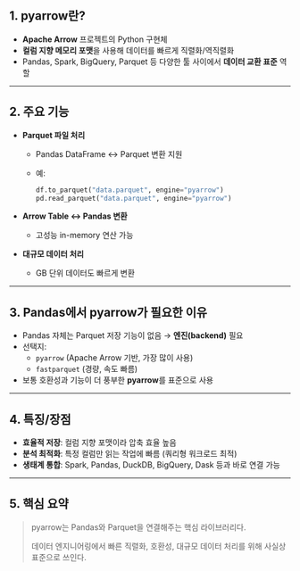 ## 1. pyarrow란?

- **Apache Arrow** 프로젝트의 Python 구현체
- **컬럼 지향 메모리 포맷**을 사용해 데이터를 빠르게 직렬화/역직렬화
- Pandas, Spark, BigQuery, Parquet 등 다양한 툴 사이에서 **데이터 교환 표준** 역할

---

## 2. 주요 기능

- **Parquet 파일 처리**
    - Pandas DataFrame ↔ Parquet 변환 지원
    - 예:
        
        ```python
        df.to_parquet("data.parquet", engine="pyarrow")
        pd.read_parquet("data.parquet", engine="pyarrow")
        
        ```
        
- **Arrow Table ↔ Pandas 변환**
    - 고성능 in-memory 연산 가능
- **대규모 데이터 처리**
    - GB 단위 데이터도 빠르게 변환

---

## 3. Pandas에서 pyarrow가 필요한 이유

- Pandas 자체는 Parquet 저장 기능이 없음 → **엔진(backend)** 필요
- 선택지:
    - `pyarrow` (Apache Arrow 기반, 가장 많이 사용)
    - `fastparquet` (경량, 속도 빠름)
- 보통 호환성과 기능이 더 풍부한 **pyarrow**를 표준으로 사용

---

## 4. 특징/장점

- **효율적 저장**: 컬럼 지향 포맷이라 압축 효율 높음
- **분석 최적화**: 특정 컬럼만 읽는 작업에 빠름 (쿼리형 워크로드 최적)
- **생태계 통합**: Spark, Pandas, DuckDB, BigQuery, Dask 등과 바로 연결 가능

---

## 5. 핵심 요약

> pyarrow는 Pandas와 Parquet을 연결해주는 핵심 라이브러리다.
> 
> 
> 데이터 엔지니어링에서 빠른 직렬화, 호환성, 대규모 데이터 처리를 위해 사실상 표준으로 쓰인다.
>
